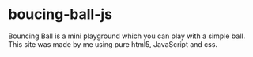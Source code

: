 # boucing-ball-js
Bouncing Ball is a mini playground which you can play with a simple ball.
This site was made by me using pure html5, JavaScript and css.
